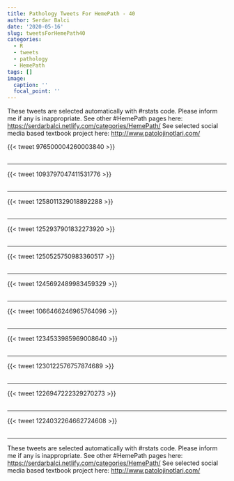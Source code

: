 ```yaml
---
title: Pathology Tweets For HemePath - 40
author: Serdar Balci
date: '2020-05-16'
slug: tweetsForHemePath40
categories:
  - R
  - tweets
  - pathology
  - HemePath
tags: []
image:
  caption: ''
  focal_point: ''
---
```



These tweets are selected automatically with #rstats code. Please inform me if any is inappropriate.
See other #HemePath pages here: https://serdarbalci.netlify.com/categories/HemePath/ 
See selected social media based textbook project here: http://www.patolojinotlari.com/

{{< tweet 976500004260003840 >}}
<br>
<br>
<hr>
{{< tweet 1093797047411531776 >}}
<br>
<br>
<hr>
{{< tweet 1258011329018892288 >}}
<br>
<br>
<hr>
{{< tweet 1252937901832273920 >}}
<br>
<br>
<hr>
{{< tweet 1250525750983360517 >}}
<br>
<br>
<hr>
{{< tweet 1245692489983459329 >}}
<br>
<br>
<hr>
{{< tweet 1066466246965764096 >}}
<br>
<br>
<hr>
{{< tweet 1234533985969008640 >}}
<br>
<br>
<hr>
{{< tweet 1230122576757874689 >}}
<br>
<br>
<hr>
{{< tweet 1226947222329270273 >}}
<br>
<br>
<hr>
{{< tweet 1224032264662724608 >}}
<br>
<br>
<hr>


These tweets are selected automatically with #rstats code. Please inform me if any is inappropriate.
See other #HemePath pages here: https://serdarbalci.netlify.com/categories/HemePath/ 
See selected social media based textbook project here: http://www.patolojinotlari.com/
